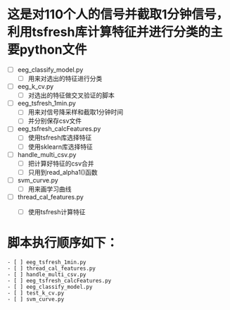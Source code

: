 # 这是对110个人的信号并截取1分钟信号，利用tsfresh库计算特征并进行分类的主要python文件
- [ ] eeg_classify_model.py
    - [ ] 用来对选出的特征进行分类
- [ ] eeg_k_cv.py
    - [ ] 对选出的特征做交叉验证的脚本
- [ ] eeg_tsfresh_1min.py
    - [ ] 用来对信号降采样和截取1分钟时间
    - [ ] 并分别保存csv文件
 - [ ] eeg_tsfresh_calcFeatures.py
    - [ ] 使用tsfresh库选择特征
    - [ ] 使用sklearn库选择特征
 - [ ] handle_multi_csv.py
    - [ ] 把计算好特征的csv合并
    - [ ] 只用到read_alpha1()函数
 - [ ] svm_curve.py
    - [ ] 用来画学习曲线
 - [ ] thread_cal_features.py
    - [ ] 使用tsfresh计算特征
 
    
 #    脚本执行顺序如下：
    - [ ] eeg_tsfresh_1min.py
    - [ ] thread_cal_features.py
    - [ ] handle_multi_csv.py
    - [ ] eeg_tsfresh_calcFeatures.py
    - [ ] eeg_classify_model.py
    - [ ] test_k_cv.py
    - [ ] svm_curve.py
